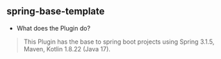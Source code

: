 ## spring-base-template

- What does the Plugin do?
> This Plugin has the base to spring boot projects using Spring 3.1.5, Maven, Kotlin 1.8.22 (Java 17).